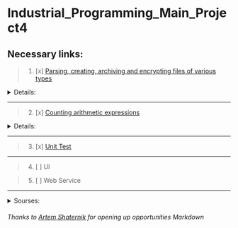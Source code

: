 # Industrial_Programming_Main_Project4
## Necessary links:
>1. [x] [Parsing, creating, archiving and encrypting files of various types](https://github.com/Davidoose/Industrial_Programming_Main_Project/tree/master/src/main/java/org/example/fileProcessing)
<details>
    <summary>Details:</summary>
    
   #### Parsing and writing
   * [x] [.json](https://github.com/Davidoose/Industrial_Programming_Main_Project/blob/master/src/main/java/org/example/fileProcessing/JSONparser.java)
   * [x] [.xml](https://github.com/Davidoose/Industrial_Programming_Main_Project/blob/master/src/main/java/org/example/fileProcessing/XMLparser.java)
   * [x] [.txt](https://github.com/Davidoose/Industrial_Programming_Main_Project/blob/master/src/main/java/org/example/fileProcessing/TXTparser.java)
   #### Archiving
   * [x] [.zip](https://github.com/Davidoose/Industrial_Programming_Main_Project/blob/master/src/main/java/org/example/fileProcessing/JSONparser.java)
   #### Encryption type
   * [x] [AES/ECB/PKCS5Padding](https://github.com/Davidoose/Industrial_Programming_Main_Project/blob/master/src/main/java/org/example/fileProcessing/fileEncryption.java)
  </details>

---

>2. [x] [Counting arithmetic expressions](https://github.com/Davidoose/Industrial_Programming_Main_Project/blob/master/src/main/java/org/example/expProcessing)
 
 <details>
    <summary>Details:</summary>
    
   #### Parsing expressions
   * [x] [Own implementation](https://github.com/Davidoose/Industrial_Programming_Main_Project/blob/master/src/main/java/org/example/expProcessing/ProccesExp.java)
   * [x] [Library "exp4j"](https://github.com/Davidoose/Industrial_Programming_Main_Project/blob/master/src/main/java/org/example/expProcessing/ProccesExpByLib.java)
  </details>
  
  ---
  
   >3. [x] [Unit Test](https://github.com/Davidoose/Industrial_Programming_Main_Project/tree/master/src/test/java/org/example/expProcessing)
---
   >4. [ ] UI
   
   >5.  [ ] Web Service
---
<details>
    <summary>Sourses:</summary>
    
   [Parse HTML](https://www.youtube.com/watch?v=ONfqhT_oua4) && [parse](https://youtu.be/8zYrZRju9jI) && [write](https://youtu.be/FsL7ZsyDgf0)(YouTube)
  
   [Zip archiving](https://youtu.be/NGqcxBSqtzs)
   
   [Encryption based info](https://bit.ly/2QBaVTW) && [example](https://youtu.be/triyY7XM7fc)    
   
   [Generate keys](https://www.allkeysgenerator.com/Random/Security-Encryption-Key-Generator.aspx)
   
   [exp4j](https://www.objecthunter.net/exp4j/)
   
   [Guide to the design of Markdown files](https://gist.github.com/Jekins/2bf2d0638163f1294637)
</details>
 
 ###### Thanks to [Artem Shaternik](https://github.com/ArtsiomShatsernik/3rd-semester-java-project) for opening up opportunities Markdown
